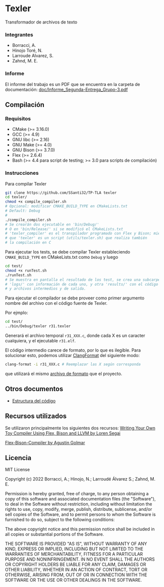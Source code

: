 # Texler

Transformador de archivos de texto

### Integrantes
- Borracci, A.
- Hinojo Toré, N.
- Larroude Alvarez, S.
- Zahnd, M. E.

### Informe
El informe del trabajo es un PDF que se encuentra en la carpeta de
documentación:
[doc/Informe_Segunda-Entrega_Grupo-3.pdf](doc/Informe_Segunda-Entrega_Grupo-3.pdf)

## Compilación
### Requisitos

- CMake (>= 3.16.0)
- GCC (>= 4.9)
- GNU libc (>= 2.16)
- GNU Make (>= 4.0)
- GNU Bison (>= 3.7.0)
- Flex (>= 2.6.4)
- Bash (>= 4.4 para script de testing; >= 3.0 para scripts de compilación)

### Instrucciones

Para compilar Texler
```bash
git clone https://github.com/SSanti32/TP-TLA texler
cd texler/
chmod +x compile_compiler.sh
# Opcional: modificar CMAKE_BUILD_TYPE en CMakeLists.txt
# Default: Debug
#
./compile_compiler.sh
# Se crearán dos ejecutable en 'bin/Debug/'
# O en 'bin/Release/' si se modificó el CMakeLists.txt
# 'texler_compiler' es el transpilador programado con Flex y Bison; mientras
# que 'texler' es un script (utils/texler.sh) que realiza también 
# la compilación en C
```

Para ejecutar los tests, se debe compilar Texler estableciendo 
`CMAKE_BUILD_TYPE` en CMakeLists.txt como `Debug` y luego
```bash
cd test/
chmod +x runTest.sh
./runTest.sh
# Se muestra en pantalla el resultado de los test, se crea una subcarpeta
# 'logs/' con información de cada uno, y otra 'results/' con el código
# y archivos intermedios y de salida.
```

Para ejecutar el compilador se debe proveer como primer argumento nombre del
archivo con el código fuente de Texler.

Por ejmplo:
```bash
cd test/
../bin/Debug/texler r31.texler
```
Generará el archivo temporal `r31_XXX.c`, donde cada X es un caracter
cualquiera, y el ejecutable `r31.elf`.

El código intermedio carece de formato, por lo que es ilegible.
Para solucionar esto, podemos utilizar 
[ClangFormat](https://clang.llvm.org/docs/ClangFormat.html)
del siguiente modo:
```bash
clang-format -i r31_XXX.c # Reemplazar las X según corresponda
```
que utilizará el mismo 
[archivo de formato](.clang-format)
que el proyecto.

## Otros documentos

- [Estructura del código](STRUCTURE.md)

## Recursos utilizados

Se utilizaron principalmente los siguientes dos recursos:
[Writing Your Own Toy Compiler Using Flex, Bison and LLVM by Loren Segai](https://gnuu.org/2009/09/18/writing-your-own-toy-compiler/)

[Flex-Bison-Compiler by Agustin Golmar](https://github.com/agustin-golmar/Flex-Bison-Compiler)

## Licencia

MIT License

Copyright (c) 2022 Borracci, A.; Hinojo, N.; Larroudé Álvarez S.; Zahnd, M. E.

Permission is hereby granted, free of charge, to any person obtaining a copy
of this software and associated documentation files (the "Software"), to deal
in the Software without restriction, including without limitation the rights
to use, copy, modify, merge, publish, distribute, sublicense, and/or sell
copies of the Software, and to permit persons to whom the Software is
furnished to do so, subject to the following conditions:

The above copyright notice and this permission notice shall be included in all
copies or substantial portions of the Software.

THE SOFTWARE IS PROVIDED "AS IS", WITHOUT WARRANTY OF ANY KIND, EXPRESS OR
IMPLIED, INCLUDING BUT NOT LIMITED TO THE WARRANTIES OF MERCHANTABILITY,
FITNESS FOR A PARTICULAR PURPOSE AND NONINFRINGEMENT. IN NO EVENT SHALL THE
AUTHORS OR COPYRIGHT HOLDERS BE LIABLE FOR ANY CLAIM, DAMAGES OR OTHER
LIABILITY, WHETHER IN AN ACTION OF CONTRACT, TORT OR OTHERWISE, ARISING FROM,
OUT OF OR IN CONNECTION WITH THE SOFTWARE OR THE USE OR OTHER DEALINGS IN THE
SOFTWARE.

